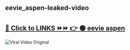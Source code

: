 
 ## eevie_aspen-leaked-video 

# <h2><a href="https://clipsfans.com/eevie_aspen&ref=git">🔗 Click to LINKS ⏩⏩ 👉 🟢 eevie aspen </a></h2>

<a href="https://clipsfans.com/eevie_aspen&ref=git" rel="nofollow" data-target="animated-image.originalLink"><img src="https://i.ibb.co.com/xMMVF88/686577567.gif" alt="Viral Video Original" style="max-width: 100%; display: inline-block;" data-target="animated-image.originalImage"></a>

